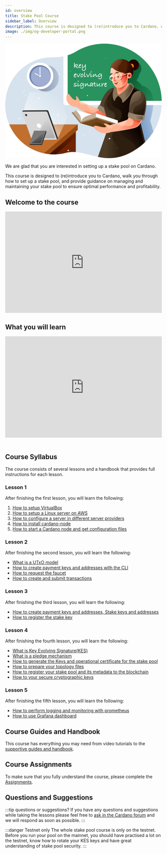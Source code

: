 ```yaml
---
id: overview
title: Stake Pool Course
sidebar_label: Overview
description: This course is designed to (re)introduce you to Cardano, walk you through how to set up a stake pool, and provide guidance on managing and maintaining your stake pool to ensure optimal performance and profitability.
image: ./img/og-developer-portal.png
---
```


![img](../../static/img/card-stake-pool-course.svg)

We are glad that you are interested in setting up a stake pool on Cardano.

This course is designed to \(re\)introduce you to Cardano, walk you through how to set up a stake pool, and provide guidance on managing and maintaining your stake pool to ensure optimal performance and profitability.

## Welcome to the course

<iframe width="100%" height="325" src="https://www.youtube.com/embed/RRTjCGYBLRk" frameborder="0" allow="accelerometer; autoplay; clipboard-write; encrypted-media; gyroscope; picture-in-picture; fullscreen;"></iframe>

## What you will learn

<iframe width="100%" height="325" src="https://www.youtube.com/embed/Jb08HTkk7yo" frameborder="0" allow="accelerometer; autoplay; clipboard-write; encrypted-media; gyroscope; picture-in-picture; fullscreen;"></iframe>
<br/><br/>

## Course Syllabus

The course consists of several lessons and a handbook that provides full instructions for each lesson.

### Lesson 1

After finishing the first lesson, you will learn the following:

1. [How to setup VirtualBox](../stake-pool-course/lesson-1/setup-virtual-box)
2. [How to setup a Linux server on AWS](../stake-pool-course/lesson-1/setup-a-server-on-aws)
3. [How to configure a server in different server providers](../stake-pool-course/lesson-1/alternative-to-aws)
4. [How to install cardano-node](../stake-pool-course/lesson-1/install-cardano-node)
5. [How to start a Cardano node and get configuration files](../stake-pool-course/lesson-1/run-cardano-node)

### Lesson 2

After finishing the second lesson, you will learn the following:

* [What is a UTxO model](../stake-pool-course/lesson-2/utxo)
* [How to create payment keys and addresses with the CLI](../stake-pool-course/lesson-2/payment-keys-and-address)
* [How to request the faucet](../stake-pool-course/lesson-2/faucet)
* [How to create and submit transactions](../stake-pool-course/lesson-2/transaction)

### Lesson 3

After finishing the third lesson, you will learn the following:

* [How to create payment keys and addresses, Stake keys and addresses](../stake-pool-course/lesson-3/create-stake-keys-and-address)
* [How to register the stake key](../stake-pool-course/lesson-3/register-stake-key)

### Lesson 4

After finishing the fourth lesson, you will learn the following:

* [What is Key Evolving Signature(KES)](../stake-pool-course/lesson-4/kes)
* [What is a pledge mechanism](../stake-pool-course/lesson-4/understanding-pledge)
* [How to generate the Keys and operational certificate for the stake pool](../stake-pool-course/lesson-4/stakepools-keys)
* [How to prepare your topology files](../stake-pool-course/lesson-4/topology-files)
* [How to register your stake pool and its metadata to the blockchain](../stake-pool-course/lesson-4/register-stake-pool)
* [How to your secure cryptographic keys](../stake-pool-course/lesson-4/secure-crypto-keys)

### Lesson 5

After finishing the fifth lesson, you will learn the following:

* [How to perform logging and monitoring with prometheus](../stake-pool-course/lesson-5/logging-prometheus)
* [How to use Grafana dashboard](../stake-pool-course/lesson-5/grafana)

## Course Guides and Handbook

This course has everything you may need from video tutorials to the [supportive guides and handbook](../stake-pool-course/handbook/install-cardano-node-written).

## Course Assignments

To make sure that you fully understand the course, please complete the [Assignments](../stake-pool-course/assignments/assignment-1).


## Questions and Suggestions

:::tip questions or suggestions?
If you have any questions and suggestions while taking the lessons please feel free to [ask in the Cardano forum](https://forum.cardano.org/c/staking-delegation/setup-a-stake-pool/158) and we will respond as soon as possible.
:::

:::danger Testnet only
The whole stake pool course is only on the testnet. Before you run your pool on the mainnet, you should have practised a lot on the testnet, know how to rotate your KES keys and have great understanding of stake pool security.
:::
